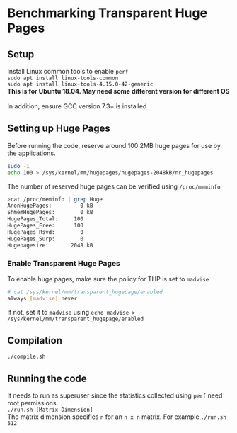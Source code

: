 # Benchmarking Transparent Huge Pages

## Setup
Install Linux common tools to enable `perf` <br>
`sudo apt install linux-tools-common` <br>
`sudo apt install linux-tools-4.15.0-42-generic` <br>
**This is for Ubuntu 18.04. May need some different version for different OS** <br>
<br>
In addition, ensure GCC version 7.3+ is installed <br>

## Setting up Huge Pages
Before running the code, reserve around 100 2MB huge pages for use by the applications. <br>
```bash
sudo -i
echo 100 > /sys/kernel/mm/hugepages/hugepages-2048kB/nr_hugepages
```
The number of reserved huge pages can be verified using `/proc/meminfo` <br>
```bash
>cat /proc/meminfo | grep Huge
AnonHugePages:         0 kB
ShmemHugePages:        0 kB
HugePages_Total:     100
HugePages_Free:      100
HugePages_Rsvd:        0
HugePages_Surp:        0
Hugepagesize:       2048 kB
```

### Enable Transparent Huge Pages
To enable huge pages, make sure the policy for THP is set to `madvise` <br>
```bash
# cat /sys/kernel/mm/transparent_hugepage/enabled 
always [madvise] never
```

If not, set it to `madvise` using `echo madvise > /sys/kernel/mm/transparent_hugepage/enabled` <br>

## Compilation
`./compile.sh`

## Running the code
It needs to run as superuser since the statistics collected using `perf` need root permissions. <br>
`./run.sh [Matrix Dimension]` <br>
The matrix dimension specifies `n` for an `n x n` matrix. 
For example,`./run.sh 512` <br>
